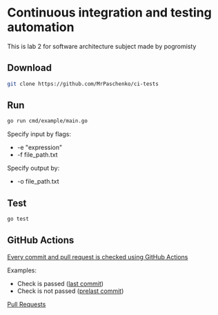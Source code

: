 # Continuous integration and testing automation

This is lab 2 for software architecture subject made by pogromisty

## Download

```bash
git clone https://github.com/MrPaschenko/ci-tests
```

## Run

```bash
go run cmd/example/main.go
```

Specify input by flags:

- -e "expression"
- -f file_path.txt

Specify output by:

- -o file_path.txt

## Test

```bash
go test
```

## GitHub Actions

[Every commit and pull request is checked using GitHub Actions](https://github.com/AidXylelele/go-lab-2/actions)

Examples:

- Check is passed ([last commit](https://github.com/AidXylelele/go-lab-2/commit/28a8402df6ae15f90d9f345baebcbf7cc9abeb88))
- Check is not passed ([prelast commit](https://github.com/AidXylelele/go-lab-2/commit/8b6bc1feaab69a2abb56dd2b62dcdcd3ac0ad961))

[Pull Requests](https://github.com/AidXylelele/go-lab-2/pulls?q=is%3Apr+is%3Aclosed)